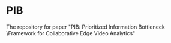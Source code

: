 # PIB
The repository for paper "PIB: Prioritized Information Bottleneck \\Framework for Collaborative Edge Video Analytics"
